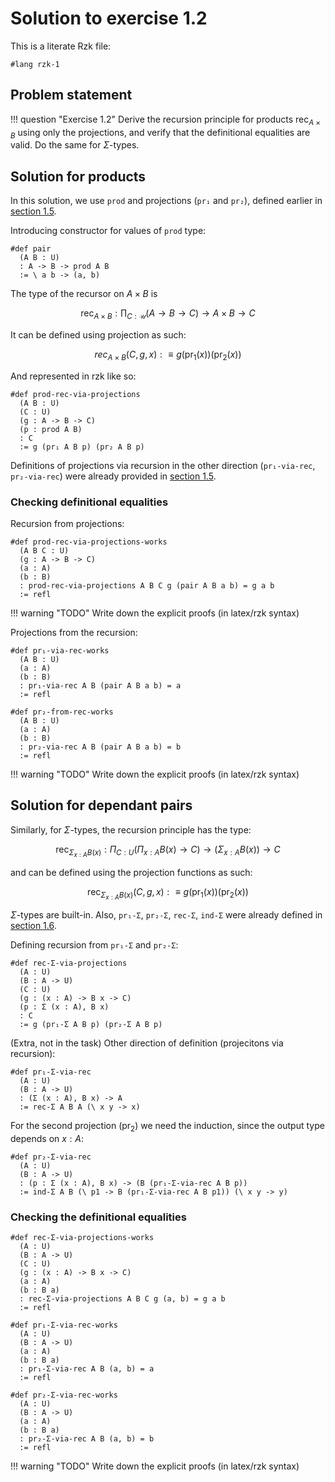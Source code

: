 # Solution to exercise 1.2

This is a literate Rzk file:

```rzk
#lang rzk-1
```

## Problem statement

!!! question "Exercise 1.2"
    Derive the recursion principle for products
    $\mathsf{rec}_{A \times B}$ using only the projections,
    and verify that the definitional equalities are valid.
    Do the same for $\Sigma$-types.

## Solution for products

In this solution, we use `prod` and projections (`pr₁` and `pr₂`), defined earlier in [section 1.5](../05-product-types.rzk.md).

Introducing constructor for values of `prod` type:

```rzk
#def pair
  (A B : U)
  : A -> B -> prod A B
  := \ a b -> (a, b)
```

The type of the recursor on $A \times B$ is

$$
\mathsf{rec}_{A \times B}: \prod_{C:\mathcal{U}} (A \to B \to C) \to A \times B \to C
$$

It can be defined using projection as such:

$$ rec_{A\times B}(C, g, x) :\equiv g(\mathsf{pr}_1(x))(\mathsf{pr}_2(x)) $$

And represented in rzk like so:

```rzk
#def prod-rec-via-projections
  (A B : U)
  (C : U)
  (g : A -> B -> C)
  (p : prod A B)
  : C
  := g (pr₁ A B p) (pr₂ A B p)
```

Definitions of projections via recursion in the other direction (`pr₁-via-rec`, `pr₂-via-rec`) were already provided in [section 1.5](../05-product-types.rzk.md#define:pr₁-via-rec).

### Checking definitional equalities

Recursion from projections:

```rzk
#def prod-rec-via-projections-works
  (A B C : U)
  (g : A -> B -> C)
  (a : A)
  (b : B)
  : prod-rec-via-projections A B C g (pair A B a b) = g a b
  := refl
```

!!! warning "TODO"
    Write down the explicit proofs (in latex/rzk syntax)

Projections from the recursion:

```rzk
#def pr₁-via-rec-works
  (A B : U)
  (a : A)
  (b : B)
  : pr₁-via-rec A B (pair A B a b) = a
  := refl

#def pr₂-from-rec-works
  (A B : U)
  (a : A)
  (b : B)
  : pr₂-via-rec A B (pair A B a b) = b
  := refl
```

!!! warning "TODO"
    Write down the explicit proofs (in latex/rzk syntax)

## Solution for dependant pairs

Similarly, for $\Sigma$-types, the recursion principle has the type:

$$ \mathsf{rec}_{\Sigma_{x:A}B(x)} : \Pi_{C:U}(\Pi_{x:A} B(x) \to C) \to (\Sigma_{x:A} B(x)) \to C $$

and can be defined using the projection functions as such:

$$ \mathsf{rec}_{\Sigma_{x:A}B(x)}(C, g, x) :\equiv g(\mathsf{pr}_1(x))(\mathsf{pr}_2(x)) $$

$\Sigma$-types are built-in. Also, `pr₁-Σ`, `pr₂-Σ`, `rec-Σ`, `ind-Σ` were already defined in [section 1.6](../06-dependent-pair-types.rzk.md).

Defining recursion from `pr₁-Σ` and `pr₂-Σ`:

```rzk
#def rec-Σ-via-projections
  (A : U)
  (B : A -> U)
  (C : U)
  (g : (x : A) -> B x -> C)
  (p : Σ (x : A), B x)
  : C
  := g (pr₁-Σ A B p) (pr₂-Σ A B p)
```

(Extra, not in the task) Other direction of definition (projecitons via recursion):

```rzk
#def pr₁-Σ-via-rec
  (A : U)
  (B : A -> U)
  : (Σ (x : A), B x) -> A
  := rec-Σ A B A (\ x y -> x)
```

For the second projection ($\mathsf{pr}_2$) we need the induction, since the output type depends on $x : A$:

```rzk
#def pr₂-Σ-via-rec
  (A : U)
  (B : A -> U)
  : (p : Σ (x : A), B x) -> (B (pr₁-Σ-via-rec A B p))
  := ind-Σ A B (\ p1 -> B (pr₁-Σ-via-rec A B p1)) (\ x y -> y)
```

### Checking the definitional equalities

```rzk
#def rec-Σ-via-projections-works
  (A : U)
  (B : A -> U)
  (C : U)
  (g : (x : A) -> B x -> C)
  (a : A)
  (b : B a)
  : rec-Σ-via-projections A B C g (a, b) = g a b
  := refl

#def pr₁-Σ-via-rec-works
  (A : U)
  (B : A -> U)
  (a : A)
  (b : B a)
  : pr₁-Σ-via-rec A B (a, b) = a
  := refl

#def pr₂-Σ-via-rec-works
  (A : U)
  (B : A -> U)
  (a : A)
  (b : B a)
  : pr₂-Σ-via-rec A B (a, b) = b
  := refl
```

!!! warning "TODO"
    Write down the explicit proofs (in latex/rzk syntax)
